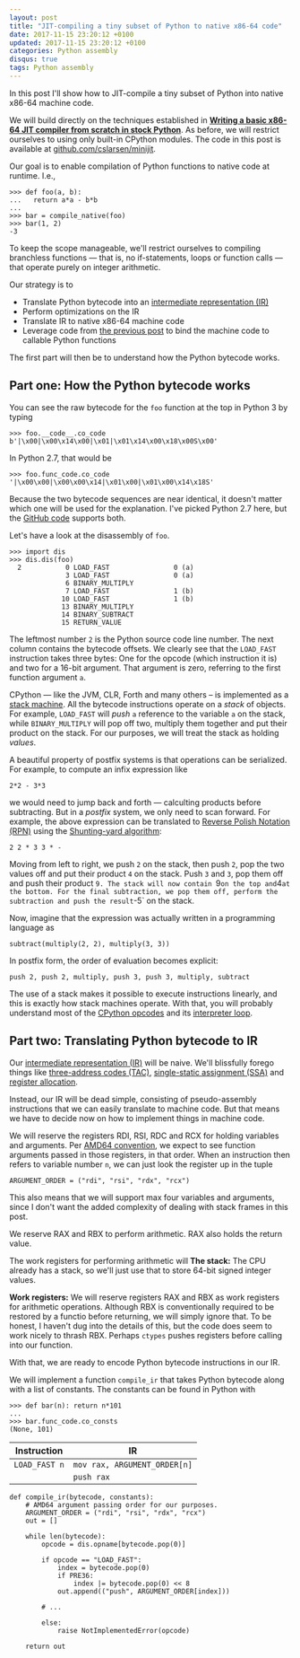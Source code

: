 ```yaml
---
layout: post
title: "JIT-compiling a tiny subset of Python to native x86-64 code"
date: 2017-11-15 23:20:12 +0100
updated: 2017-11-15 23:20:12 +0100
categories: Python assembly
disqus: true
tags: Python assembly
---
```


In this post I'll show how to JIT-compile a tiny subset of Python into native
x86-64 machine code.

We will build directly on the techniques established in [<b>Writing a basic x86-64
JIT compiler from scratch in stock Python</b>][previous-post]. As before, we will
restrict ourselves to using only built-in CPython modules. The code in this
post is available at [github.com/cslarsen/minijit][minijit.github].

Our goal is to enable compilation of Python functions to native
code at runtime. I.e.,

    >>> def foo(a, b):
    ...   return a*a - b*b
    ...
    >>> bar = compile_native(foo)
    >>> bar(1, 2)
    -3

To keep the scope manageable, we'll restrict ourselves to compiling branchless
functions — that is, no if-statements, loops or function calls — that operate
purely on integer arithmetic.

Our strategy is to 

  * Translate Python bytecode into an [intermediate representation (IR)][ir.wiki]
  * Perform optimizations on the IR
  * Translate IR to native x86-64 machine code
  * Leverage code from [the previous post][previous-post] to bind the machine
    code to callable Python functions

The first part will then be to understand how the Python bytecode works.

Part one: How the Python bytecode works
---------------------------------------

You can see the raw bytecode for the `foo` function at the top in Python 3 by
typing

    >>> foo.__code__.co_code
    b'|\x00|\x00\x14\x00|\x01|\x01\x14\x00\x18\x00S\x00'

In Python 2.7, that would be

    >>> foo.func_code.co_code
    '|\x00\x00|\x00\x00\x14|\x01\x00|\x01\x00\x14\x18S'

Because the two bytecode sequences are near identical, it doesn't matter which
one will be used for the explanation. I've picked Python 2.7 here, but the
[GitHub code][minijit.github] supports both.

Let's have a look at the disassembly of `foo`.

    >>> import dis
    >>> dis.dis(foo)
      2           0 LOAD_FAST                0 (a)
                  3 LOAD_FAST                0 (a)
                  6 BINARY_MULTIPLY
                  7 LOAD_FAST                1 (b)
                 10 LOAD_FAST                1 (b)
                 13 BINARY_MULTIPLY
                 14 BINARY_SUBTRACT
                 15 RETURN_VALUE

The leftmost number `2` is the Python source code line number. The next column
contains the bytecode offsets.  We clearly see that the `LOAD_FAST` instruction
takes three bytes: One for the opcode (which instruction it is) and two for a
16-bit argument. That argument is zero, referring to the first function
argument `a`. 

CPython — like the JVM, CLR, Forth and many others – is implemented as a [stack
machine][stack-machine]. All the bytecode instructions operate on a _stack_ of
objects. For example, `LOAD_FAST` will _push_ `a` reference to the variable `a`
on the stack, while `BINARY_MULTIPLY` will pop off two, multiply them together
and put their product on the stack. For our purposes, we will treat the stack
as holding _values_.

A beautiful property of postfix systems is that
operations can be serialized. For example, to compute an infix expression like

    2*2 - 3*3

we would need to jump back and forth — calculting products before subtracting.
But in a _postfix_ system, we only need to scan forward.  For example, the
above expression can be translated to [Reverse Polish Notation (RPN)][rpn.wiki]
using the [Shunting-yard algorithm][shunting-yard.wiki]:

    2 2 * 3 3 * -

Moving from left to right, we push `2` on the stack, then push `2`, pop the two
values off and put their product `4` on the stack. Push `3` and `3`, pop them
off and push their product `9. The stack will now contain `9` on the top and
`4` at the bottom. For the final subtraction, we pop them off, perform the
subtraction and push the result `-5` on the stack.

Now, imagine that the expression was actually written in a programming language
as

    subtract(multiply(2, 2), multiply(3, 3))

In postfix form, the order of evaluation becomes explicit:

    push 2, push 2, multiply, push 3, push 3, multiply, subtract

The use of a stack makes it possible to execute instructions linearly, and this
is exactly how stack machines operate. With that, you will probably understand
most of the [CPython opcodes][python.opcodes] and its [interpreter
loop][python.eval].

Part two: Translating Python bytecode to IR
-------------------------------------------

Our [intermediate representation (IR)][ir.wiki] will be naive. We'll blissfully forego
things like [three-address codes (TAC)][tac.wiki], [single-static assignment
(SSA)][ssa.wiki] and [register allocation][register-allocation.wiki].

Instead, our IR will be dead simple, consisting of pseudo-assembly instructions
that we can easily translate to machine code.  But that means we have to decide
now on how to implement things in machine code.

We will reserve the registers RDI, RSI, RDC and RCX for holding variables
and arguments. Per [AMD64 convention][amd64.abi], we expect to see function
arguments passed in those registers, in that order. When an instruction then
refers to variable number `n`, we can just look the register up in the tuple

    ARGUMENT_ORDER = ("rdi", "rsi", "rdx", "rcx")

This also means that we will support max four variables and arguments, since I
don't want the added complexity of dealing with stack frames in this post.

We reserve RAX and RBX to perform arithmetic. RAX also holds the return value.

The work registers for performing arithmetic will 
**The stack:** The CPU already has a stack, so we'll just use that to store
64-bit signed integer values. 

**Work registers:** We will reserve registers RAX and RBX as work registers for
arithmetic operations. Although RBX is conventionally required to be restored
by a functio before returning, we will simply ignore that. To be honest, I
haven't dug into the details of this, but the code does seem to work nicely to
thrash RBX. Perhaps `ctypes` pushes registers before calling into our function.

With that, we are ready to encode Python bytecode instructions in our IR.

We will implement a function `compile_ir` that takes Python bytecode along with
a list of constants. The constants can be found in Python with

    >>> def bar(n): return n*101
    ...
    >>> bar.func_code.co_consts
    (None, 101)

<table>
  <thead>
    <th>Instruction</th>
    <th>IR</th>
  </thead>
  <tbody>
    <tr>
      <td><code>LOAD_FAST n</code></td>
      <td><code>mov rax, ARGUMENT_ORDER[n]</code></td>
    </tr>
    <tr>
      <td></td>
      <td><code>push rax</code></td>
    </tr>
  </tbody>
</table>

    def compile_ir(bytecode, constants):
        # AMD64 argument passing order for our purposes.
        ARGUMENT_ORDER = ("rdi", "rsi", "rdx", "rcx")
        out = []

        while len(bytecode):
            opcode = dis.opname[bytecode.pop(0)]

            if opcode == "LOAD_FAST":
                index = bytecode.pop(0)
                if PRE36:
                    index |= bytecode.pop(0) << 8
                out.append(("push", ARGUMENT_ORDER[index]))

            # ...

            else:
                raise NotImplementedError(opcode)

        return out


[amd64.abi]: https://software.intel.com/sites/default/files/article/402129/mpx-linux64-abi.pdf
[constant-folding]: https://en.wikipedia.org/wiki/Constant_folding
[cpython-eval]: https://github.com/python/cpython/blob/1896793/Python/ceval.c#L1055
[github]: https://github.com/cslarsen/minijit
[hn.front]: https://news.ycombinator.com/front?day=2017-11-09
[hn]: https://news.ycombinator.com/item?id=15665581
[ir.wiki]: https://en.wikipedia.org/wiki/Intermediate_representation
[minijit.github]: https://github.com/cslarsen/minijit
[mj.github]: https://github.com/cslarsen/minijit
[nasm]: http://www.nasm.us
[previous-post]: /post/python-jit/
[python.eval]: https://github.com/python/cpython/blob/1896793/Python/ceval.c#L1055
[python.opcodes]: https://github.com/python/cpython/blob/master/Include/opcode.h
[register-allocation.wiki]: https://en.wikipedia.org/wiki/Register_allocation
[registers.wiki]: https://en.wikipedia.org/wiki/Processor_register
[rpn.wiki]: https://en.wikipedia.org/wiki/Reverse_Polish_notation
[shunting-yard.wiki]: https://en.wikipedia.org/wiki/Shunting-yard_algorithm
[ssa.wiki]: https://en.wikipedia.org/wiki/Static_single_assignment_form
[stack-machine]: https://en.wikipedia.org/wiki/Stack_machine
[stack-register.wiki]: https://en.wikipedia.org/wiki/Stack_register
[tac.wiki]: https://en.wikipedia.org/wiki/Three-address_code
